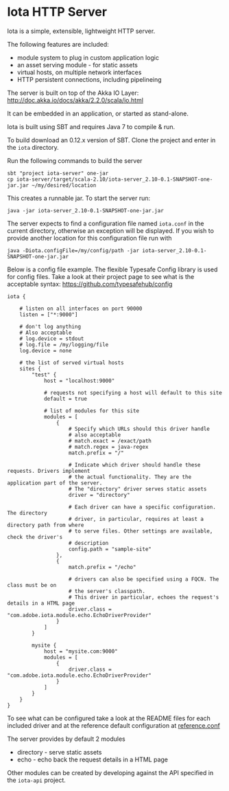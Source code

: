 Iota HTTP Server
================

Iota is a simple, extensible, lightweight HTTP server.

The following features are included:

* module system to plug in custom application logic
* an asset serving module - for static assets
* virtual hosts, on multiple network interfaces
* HTTP persistent connections, including pipelineing

The server is built on top of the Akka IO Layer: http://doc.akka.io/docs/akka/2.2.0/scala/io.html

It can be embedded in an application, or started as stand-alone.

Iota is built using SBT and requires Java 7 to compile & run.

To build download an 0.12.x version of SBT. Clone the project and enter in the `iota` directory.

Run the following commands to build the server

```
sbt "project iota-server" one-jar
cp iota-server/target/scala-2.10/iota-server_2.10-0.1-SNAPSHOT-one-jar.jar ~/my/desired/location
```

This creates a runnable jar. To start the server run:

```
java -jar iota-server_2.10-0.1-SNAPSHOT-one-jar.jar
```

The server expects to find a configuration file named `iota.conf` in the current directory, otherwise an exception
will be displayed. If you wish to provide another location for this configuration file run with

```
java -Diota.configFile=/my/config/path -jar iota-server_2.10-0.1-SNAPSHOT-one-jar.jar
```


Below is a config file example. The flexible Typesafe Config library is used for config files. Take a
look at their project page to see what is the acceptable syntax: https://github.com/typesafehub/config

```
iota {

    # listen on all interfaces on port 90000
    listen = ["*:9000"]

    # don't log anything
    # Also acceptable
    # log.device = stdout
    # log.file = /my/logging/file
    log.device = none

    # the list of served virtual hosts
    sites {
        "test" {
            host = "localhost:9000"

            # requests not specifying a host will default to this site
            default = true

            # list of modules for this site
            modules = [
                {
                    # Specify which URLs should this driver handle
                    # also acceptable
                    # match.exact = /exact/path
                    # match.regex = java-regex
                    match.prefix = "/"

                    # Indicate which driver should handle these requests. Drivers implement
                    # the actual functionality. They are the application part of the server.
                    # The "directory" driver serves static assets
                    driver = "directory"

                    # Each driver can have a specific configuration. The directory
                    # driver, in particular, requires at least a directory path from where
                    # to serve files. Other settings are available, check the driver's
                    # description
                    config.path = "sample-site"
                },
                {
                    match.prefix = "/echo"

                    # drivers can also be specified using a FQCN. The class must be on
                    # the server's classpath.
                    # This driver in particular, echoes the request's details in a HTML page
                    driver.class = "com.adobe.iota.module.echo.EchoDriverProvider"
                }
            ]
        }

        mysite {
            host = "mysite.com:9000"
            modules = [
                {
                    driver.class = "com.adobe.iota.module.echo.EchoDriverProvider"
                }
            ]
        }
    }
}
```

To see what can be configured take a look at the README files for each included driver and at the reference default
configuration at [reference.conf](blob/master/iota-server/src/main/resources/reference.conf)

The server provides by default 2 modules

* directory - serve static assets
* echo - echo back the request details in a HTML page

Other modules can be created by developing against the API specified in the `iota-api` project.


